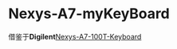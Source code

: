 # Nexys-A7-myKeyBoard

借鉴于**Digilent**[Nexys-A7-100T-Keyboard](https://github.com/Digilent/Nexys-A7-100T-Keyboard)
